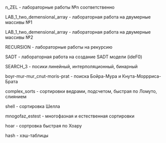 n_ZEL - лабораторные работы №n соответственно

LAB_1_two_demensional_array - лабораторная работа на двумерные массивы №1

LAB_1_two_demensional_array - лабораторная работа на двумерные массивы №2

RECURSION - лабораторные работы на рекурсию

SADT - лабораторная работа на создание SADT модели (ideF0)

SEARCH_3 - посики линейный, интерполяционный, бинарный

boyr-mur-mur_cnut-moris-prat - поиска Бойра-Мура и Кнута-Моррриса-Брата

complex_sorts - сортировки ведрами, подсчетом, быстрая по Ломуто, слиянием

shell - сортировка Шелла

mnogofaz_estest - многофазная и естественная сортировки

hoar - сортровка быстрая по Хоару

hash - хэш-таблицы
